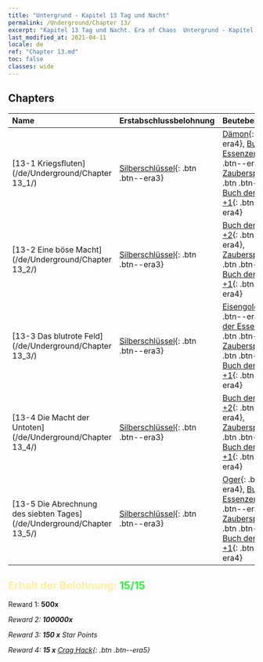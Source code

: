 ```yaml
---
title: "Untergrund - Kapitel 13 Tag und Nacht"
permalink: /Underground/Chapter 13/
excerpt: "Kapitel 13 Tag und Nacht. Era of Chaos  Untergrund - Kapitel 13. Tag und Nacht"
last_modified_at: 2021-04-11
locale: de
ref: "Chapter 13.md"
toc: false
classes: wide
---
```


## Chapters

  | Name |  Erstabschlussbelohnung | Beutebelohnung |
  |:------------|:------------|:------------| 
  | [13-1 Kriegsfluten](/de/Underground/Chapter 13_1/) | [Silberschlüssel](/de/Items/con_693/){: .btn .btn--era3} | [Dämon](/de/Items/unt_229/){: .btn .btn--era4}, [Buch der Essenzen +2](/de/Items/mat_53/){: .btn .btn--era4}, [Zauberspruchrollen](/de/Items/con_694/){: .btn .btn--era3}, [Buch der Essenzen +1](/de/Items/mat_46/){: .btn .btn--era4} |
  | [13-2 Eine böse Macht](/de/Underground/Chapter 13_2/) | [Silberschlüssel](/de/Items/con_693/){: .btn .btn--era3} | [Buch der Essenzen +2](/de/Items/mat_53/){: .btn .btn--era4}, [Zauberspruchrollen](/de/Items/con_694/){: .btn .btn--era3}, [Buch der Essenzen +1](/de/Items/mat_46/){: .btn .btn--era4} |
  | [13-3 Das blutrote Feld](/de/Underground/Chapter 13_3/) | [Silberschlüssel](/de/Items/con_693/){: .btn .btn--era3} | [Eisengolem](/de/Items/unt_237/){: .btn .btn--era4}, [Buch der Essenzen +2](/de/Items/mat_53/){: .btn .btn--era4}, [Zauberspruchrollen](/de/Items/con_694/){: .btn .btn--era3}, [Buch der Essenzen +1](/de/Items/mat_46/){: .btn .btn--era4} |
  | [13-4 Die Macht der Untoten](/de/Underground/Chapter 13_4/) | [Silberschlüssel](/de/Items/con_693/){: .btn .btn--era3} | [Buch der Essenzen +2](/de/Items/mat_53/){: .btn .btn--era4}, [Zauberspruchrollen](/de/Items/con_694/){: .btn .btn--era3}, [Buch der Essenzen +1](/de/Items/mat_46/){: .btn .btn--era4} |
  | [13-5 Die Abrechnung des siebten Tages](/de/Underground/Chapter 13_5/) | [Silberschlüssel](/de/Items/con_693/){: .btn .btn--era3} | [Oger](/de/Items/unt_220/){: .btn .btn--era4}, [Buch der Essenzen +2](/de/Items/mat_53/){: .btn .btn--era4}, [Zauberspruchrollen](/de/Items/con_694/){: .btn .btn--era3}, [Buch der Essenzen +1](/de/Items/mat_46/){: .btn .btn--era4} |


## <span style="color: #ffeea0">Erhalt der Belohnung: </span><span style="color: #27f73a">15/15</span>

 Reward 1:  **500x** <i class="fas fa-gem"/>

 Reward 2:  **100000x** <i class="fas fa-coins"/>

 Reward 3: **150 x** Star Points

 Reward 4: **15 x** [Crag Hack](/de/Items/her_375/){: .btn .btn--era5}

